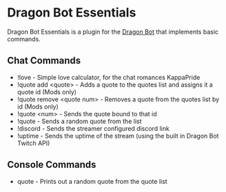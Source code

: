 Dragon Bot Essentials
=====================
Dragon Bot Essentials is a plugin for the [Dragon Bot](https://github.com/Dragovorn/dragon-bot-twitch "Dragon Bot's Github") that implements basic commands.

Chat Commands
-------------
- !love - Simple love calculator, for the chat romances KappaPride  
- !quote add \<quote\> - Adds a quote to the quotes list and assigns it a quote id (Mods only)  
- !quote remove \<quote num\> - Removes a quote from the quotes list by id (Mods only)  
- !quote \<num\> - Sends the quote bound to that id  
- !quote - Sends a random quote from the list  
- !discord - Sends the streamer configured discord link
- !uptime - Sends the uptime of the stream (using the built in Dragon Bot Twitch API)

Console Commands
----------------
- quote - Prints out a random quote from the quote list  
